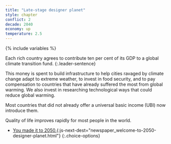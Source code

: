 ```yaml
---
title: "Late-stage designer planet"
style: chapter
conflict: 2
decade: 2040
economy: up
temperature: 2.5
---
```


{% include variables %}

Each rich country agrees to contribute ten per cent of its GDP to a global climate transition fund.
{:.leader-sentence}

This money is spent to build infrastructure to help cities ravaged by climate change adapt to extreme weather, to invest in food security, and to pay compensation to countries that have already suffered the most from global warming. We also invest in researching technological ways that could reduce global warming.

Most countries that did not already offer a universal basic income (UBI) now introduce them.

Quality of life improves rapidly for most people in the world.

- [You made it to 2050.](part-page_2050.html){:js-next-dest="newspaper_welcome-to-2050-designer-planet.html"}
{:.choice-options}
